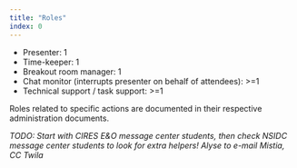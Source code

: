 ```yaml
---
title: "Roles"
index: 0
---
```


* Presenter: 1
* Time-keeper: 1
* Breakout room manager: 1
* Chat monitor (interrupts presenter on behalf of attendees): >=1
* Technical support / task support: >=1

Roles related to specific actions are documented in their respective administration
documents.

_TODO: Start with CIRES E&O message center students, then check NSIDC message center
students to look for extra helpers! Alyse to e-mail Mistia, CC Twila_

